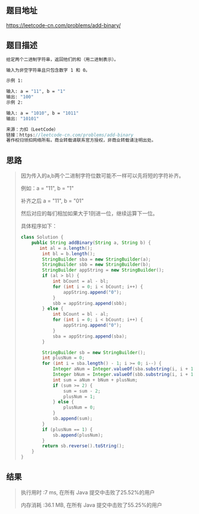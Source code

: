 
## 题目地址
https://leetcode-cn.com/problems/add-binary/

## 题目描述
```do
给定两个二进制字符串，返回他们的和（用二进制表示）。

输入为非空字符串且只包含数字 1 和 0。

示例 1:

输入: a = "11", b = "1"
输出: "100"
示例 2:

输入: a = "1010", b = "1011"
输出: "10101"

来源：力扣（LeetCode）
链接：https://leetcode-cn.com/problems/add-binary
著作权归领扣网络所有。商业转载请联系官方授权，非商业转载请注明出处。
```

## 思路

>   因为传入的a,b两个二进制字符位数可能不一样可以先将短的字符补齐。
>
>   例如：a = "11", b = "1"
>
>   补齐之后 a = "11", b = "01"
>
>   然后对应的每们相加如果大于1则进一位，继续运算下一位。
>
>    具体程序如下：
>
>   ```java
>   class Solution {
>       public String addBinary(String a, String b) {
>          int al = a.length();
>           int bl = b.length();
>           StringBuilder sba = new StringBuilder(a);
>           StringBuilder sbb = new StringBuilder(b);
>           StringBuilder appString = new StringBuilder();
>           if (al > bl) {
>               int bCount = al - bl;
>               for (int i = 0; i < bCount; i++) {
>                   appString.append("0");
>               }
>               sbb = appString.append(sbb);
>           } else {
>               int bCount = bl - al;
>               for (int i = 0; i < bCount; i++) {
>                   appString.append("0");
>               }
>               sba = appString.append(sba);
>           }
>   
>           StringBuilder sb = new StringBuilder();
>           int plusNum = 0;
>           for (int i = sba.length() - 1; i >= 0; i--) {
>               Integer aNum = Integer.valueOf(sba.substring(i, i + 1));
>               Integer bNum = Integer.valueOf(sbb.substring(i, i + 1));
>               int sum = aNum + bNum + plusNum;
>               if (sum >= 2) {
>                   sum = sum - 2;
>                   plusNum = 1;
>               } else {
>                   plusNum = 0;
>               }
>               sb.append(sum);
>           }
>           if (plusNum == 1) {
>               sb.append(plusNum);
>           }
>           return sb.reverse().toString();
>       }
>   }
>   ```
>
>   

## 结果

> 执行用时 :7 ms, 在所有 Java 提交中击败了25.52%的用户
>
> 内存消耗 :36.1 MB, 在所有 Java 提交中击败了55.25%的用户

